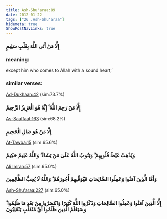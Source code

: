 ```yaml
---
title: Ash-Shu'araa:89
date: 2012-01-22
tags: ["26 .Ash-Shu'araa"]
hidemeta: true 
ShowPostNavLinks: true 
---
```

### إِلَّا مَنْ أَتَى اللَّهَ بِقَلْبٍ سَلِيمٍ
### meaning: 
except him who comes to Allah with a sound heart,’
### similar verses: 

[Ad-Dukhaan:42](/44/42) (sim:73.7%)

### إِلَّا مَنْ رَحِمَ اللَّهُ ۚ إِنَّهُ هُوَ الْعَزِيزُ الرَّحِيمُ

[As-Saaffaat:163](/37/163) (sim:68.2%)

### إِلَّا مَنْ هُوَ صَالِ الْجَحِيمِ

[At-Tawba:15](/9/15) (sim:65.6%)

### وَيُذْهِبْ غَيْظَ قُلُوبِهِمْ ۗ وَيَتُوبُ اللَّهُ عَلَىٰ مَنْ يَشَاءُ ۗ وَاللَّهُ عَلِيمٌ حَكِيمٌ

[Ali Imran:57](/3/57) (sim:65.0%)

### وَأَمَّا الَّذِينَ آمَنُوا وَعَمِلُوا الصَّالِحَاتِ فَيُوَفِّيهِمْ أُجُورَهُمْ ۗ وَاللَّهُ لَا يُحِبُّ الظَّالِمِينَ

[Ash-Shu'araa:227](/26/227) (sim:65.0%)

### إِلَّا الَّذِينَ آمَنُوا وَعَمِلُوا الصَّالِحَاتِ وَذَكَرُوا اللَّهَ كَثِيرًا وَانْتَصَرُوا مِنْ بَعْدِ مَا ظُلِمُوا ۗ وَسَيَعْلَمُ الَّذِينَ ظَلَمُوا أَيَّ مُنْقَلَبٍ يَنْقَلِبُونَ
